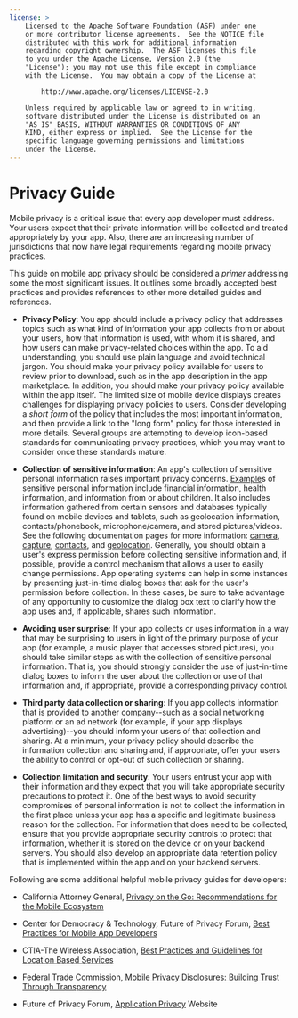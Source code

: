 ```yaml
---
license: >
    Licensed to the Apache Software Foundation (ASF) under one
    or more contributor license agreements.  See the NOTICE file
    distributed with this work for additional information
    regarding copyright ownership.  The ASF licenses this file
    to you under the Apache License, Version 2.0 (the
    "License"); you may not use this file except in compliance
    with the License.  You may obtain a copy of the License at

        http://www.apache.org/licenses/LICENSE-2.0

    Unless required by applicable law or agreed to in writing,
    software distributed under the License is distributed on an
    "AS IS" BASIS, WITHOUT WARRANTIES OR CONDITIONS OF ANY
    KIND, either express or implied.  See the License for the
    specific language governing permissions and limitations
    under the License.
---
```


# Privacy Guide

Mobile privacy is a critical issue that every app developer must
address. Your users expect that their private information will be
collected and treated appropriately by your app. Also, there are an
increasing number of jurisdictions that now have legal requirements
regarding mobile privacy practices.

This guide on mobile app privacy should be considered a _primer_
addressing some the most significant issues. It outlines some broadly
accepted best practices and provides references to other more detailed
guides and references.

* __Privacy Policy__: You app should include a privacy policy that
  addresses topics such as what kind of information your app collects
  from or about your users, how that information is used, with whom it
  is shared, and how users can make privacy-related choices within the
  app. To aid understanding, you should use plain language and avoid
  technical jargon. You should make your privacy policy available for
  users to review prior to download, such as in the app description in
  the app marketplace. In addition, you should make your privacy
  policy available within the app itself. The limited size of mobile
  device displays creates challenges for displaying privacy policies
  to users. Consider developing a _short form_ of the policy that
  includes the most important information, and then provide a link to
  the "long form" policy for those interested in more details. Several
  groups are attempting to develop icon-based standards for
  communicating privacy practices, which you may want to consider once
  these standards mature.

* __Collection of sensitive information__: An app's collection of
  sensitive personal information raises important privacy concerns.
  <a href="../../../cordova/storage/storage.opendatabase.html">Example</a>s of sensitive personal information include financial
  information, health information, and information from or about
  children. It also includes information gathered from certain sensors
  and databases typically found on mobile devices and tablets, such as
  geolocation information, contacts/phonebook, microphone/camera, and
  stored pictures/videos. See the following documentation pages for
  more information: [camera](cordova_camera_camera.md.html),
  [capture](cordova_media_capture_capture.md.html),
  [contacts](cordova_contacts_contacts.md.html), and
  [geolocation](cordova_geolocation_geolocation.md.html). Generally,
  you should obtain a user's express permission before collecting
  sensitive information and, if possible, provide a control mechanism
  that allows a user to easily change permissions. App operating
  systems can help in some instances by presenting just-in-time dialog
  boxes that ask for the user's permission before collection. In these
  cases, be sure to take advantage of any opportunity to customize the
  dialog box text to clarify how the app uses and, if applicable,
  shares such information.

* __Avoiding user surprise__: If your app collects or uses information
  in a way that may be surprising to users in light of the primary
  purpose of your app (for example, a music player that accesses
  stored pictures), you should take similar steps as with the
  collection of sensitive personal information. That is, you should
  strongly consider the use of just-in-time dialog boxes to inform the
  user about the collection or use of that information and, if
  appropriate, provide a corresponding privacy control.

* __Third party data collection or sharing__: If you app collects
  information that is provided to another company--such as a social
  networking platform or an ad network (for example, if your app
  displays advertising)--you should inform your users of that
  collection and sharing. At a minimum, your privacy policy should
  describe the information collection and sharing and, if appropriate,
  offer your users the ability to control or opt-out of such
  collection or sharing.

* __Collection limitation and security__: Your users entrust your app
  with their information and they expect that you will take
  appropriate security precautions to protect it. One of the best ways
  to avoid security compromises of personal information is not to
  collect the information in the first place unless your app has a
  specific and legitimate business reason for the collection. For
  information that does need to be collected, ensure that you provide
  appropriate security controls to protect that information, whether
  it is stored on the device or on your backend servers. You should
  also develop an appropriate data retention policy that is
  implemented within the app and on your backend servers.

Following are some additional helpful mobile privacy guides for developers:

* California Attorney General, [Privacy on the Go: Recommendations for the Mobile Ecosystem][1]

* Center for Democracy & Technology, Future of Privacy Forum, [Best Practices for Mobile App Developers][2]

* CTIA-The Wireless Association, [Best Practices and Guidelines for Location Based Services][3]

* Federal Trade Commission, [Mobile Privacy Disclosures: Building Trust Through Transparency][4]

* Future of Privacy Forum, [Application Privacy][5] Website

[1]: http://oag.ca.gov/sites/all/files/pdfs/privacy/privacy_on_the_go.pdf
[2]: http://www.futureofprivacy.org/wp-content/uploads/Best-Practices-for-Mobile-App-Developers_Final.pdf
[3]: http://www.ctia.org/business_resources/wic/index.cfm/AID/11300
[4]: http://www.ftc.gov/os/2013/02/130201mobileprivacyreport.pdf
[5]: http://www.applicationprivacy.org

